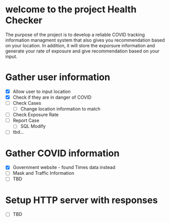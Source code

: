 # welcome to the project Health Checker
The purpose of the project is to develop a reliable COVID tracking information managment system that also gives you recommendation based on your location. In addition, it will store the exporsure information and generate your rate of exposure and give recommendation based on your input.
# Gather user information
- [x] Allow user to input location
- [x] Check if they are in danger of COVID
- [ ] Check Cases
    - [ ] Change location information to match
- [ ] Check Exposure Rate
- [ ] Report Case
    - [ ] SQL Modify
- [ ] tbd...

# Gather COVID information
- [x] Government website - found Times data instead
- [ ] Mask and Traffic Information
- [ ] TBD

# Setup HTTP server with responses
- [ ] TBD
